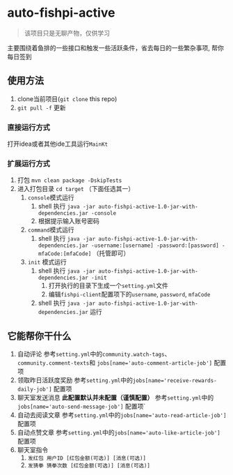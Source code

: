 # auto-fishpi-active

> 该项目只是无聊产物，仅供学习

主要围绕着鱼排的一些接口和触发一些活跃条件，省去每日的一些繁杂事项, 帮你每日签到

## 使用方法

1. clone当前项目(`git clone` this repo)
2. `git pull -f` 更新

### 直接运行方式

打开idea或者其他ide工具运行`MainKt`

### 扩展运行方式

1. 打包 `mvn clean package -DskipTests`
2. 进入打包目录 `cd target` （下面任选其一）
   1. `console`模式运行
      1. shell 执行 `java -jar auto-fishpi-active-1.0-jar-with-dependencies.jar -console`
      2. 根据提示输入账号密码
   2. `command`模式运行
      1. shell 执行 `java -jar auto-fishpi-active-1.0-jar-with-dependencies.jar -username:[username] -password:[password] -mfaCode:[mfaCode]` （托管即可）
   3. `init` 模式运行
      1. shell 执行 `java -jar auto-fishpi-active-1.0-jar-with-dependencies.jar -init` 
         1. 打开执行的目录下生成一个`setting.yml`文件
         2. 编辑`fishpi-client`配置项下的`username`, `password`, `mfaCode`
      2. shell 执行 `java -jar auto-fishpi-active-1.0-jar-with-dependencies.jar` 运行

## 它能帮你干什么

1. 自动评论 参考`setting.yml`中的`community.watch-tags`、 `community.comment-texts`和 `jobs[name='auto-comment-article-job']` 配置项
2. 领取昨日活跃度奖励 参考`setting.yml`中的`jobs[name='receive-rewards-daily-job']` 配置项
3. 聊天室发送消息 **此配置默认并未配置（谨慎配置）** 参考`setting.yml`中的`jobs[name='auto-send-message-job']` 配置项`
4. 自动去阅读文章 参考`setting.yml`中的`jobs[name='auto-read-article-job']` 配置项
5. 自动点赞文章 参考`setting.yml`中的`jobs[name='auto-like-article-job']` 配置项
6. 聊天室指令
   1. `发红包 用户ID [红包金额(可选)] [消息(可选)]`
   2. `发猜拳 猜拳次数 [红包金额(可选)] [消息(可选)]`